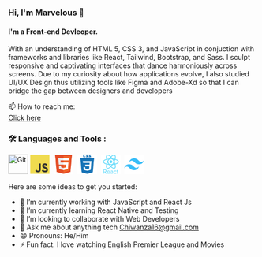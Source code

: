 ### Hi, I'm Marvelous 👋 
#### I'm a Front-end Devleoper.
With an understanding of
HTML 5, CSS 3, and JavaScript in conjuction with frameworks and libraries like React, Tailwind, Bootstrap, and Sass. I sculpt responsive and captivating interfaces that dance harmoniously across screens. Due to my curiosity about how applications evolve, I also studied UI/UX Design thus utilizing tools like Figma and Adobe-Xd so that I can bridge the gap between designers and developers

📫 How to reach me: 
<br/>
<a href=""> Click here </a>
  
### :hammer_and_wrench: Languages and Tools :

<div>          
 <img src="https://cdn.jsdelivr.net/gh/devicons/devicon/icons/git/git-original.svg" title="Git" **alt="Git" width="40" height="40"/>
  <img src="https://github.com/devicons/devicon/blob/master/icons/javascript/javascript-original.svg" title="JavaScript" alt="JavaScript" width="40" height="40"/>&nbsp;
    <img src="https://github.com/devicons/devicon/blob/master/icons/html5/html5-original.svg" title="HTML5" alt="HTML" width="40" height="40"/>&nbsp;
    <img src="https://github.com/devicons/devicon/blob/master/icons/css3/css3-plain-wordmark.svg"  title="CSS3" alt="CSS" width="40" height="40"/>&nbsp;
    <img src="https://github.com/devicons/devicon/blob/master/icons/react/react-original-wordmark.svg" title="React" alt="React" width="40" height="40"/>&nbsp;
 <img src="https://github.com/devicons/devicon/blob/master/icons/tailwindcss/tailwindcss-original.svg" width="40" height="40" />&nbsp;
          
  
</div>


Here are some ideas to get you started:

- 🔭 I’m currently working with JavaScript and React Js
- 🌱 I’m currently learning React Native and Testing
- 👯 I’m looking to collaborate with Web Developers 
- 💬 Ask me about anything tech <a href="Chiwanza16@gmail.com">Chiwanza16@gmail.com</a>
- 😄 Pronouns: He/Him
- ⚡ Fun fact: I love watching English Premier League and Movies

